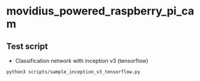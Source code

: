 # movidius_powered_raspberry_pi_cam

## Test script
 - Classification network with inception v3 (tensorflow)
```bash
python3 scripts/sample_inception_v3_tensorflow.py
```